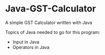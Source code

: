 # Java-GST-Calculator
A simple GST Calculator written with Java

Topics of Java needed to go for this program:

  - Input in Java
  - Operators in Java
